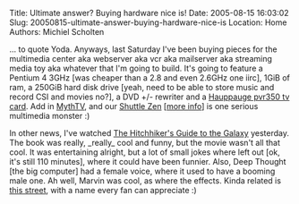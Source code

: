 Title: Ultimate answer? Buying hardware nice is!
Date: 2005-08-15 16:03:02
Slug: 20050815-ultimate-answer-buying-hardware-nice-is
Location: Home
Authors: Michiel Scholten

<p>... to quote Yoda. Anyways, last Saturday I've been buying pieces for the multimedia center aka webserver aka vcr aka mailserver aka streaming media toy aka whatever that I'm going to build. It's going to feature a Pentium 4 3GHz [was cheaper than a 2.8 and even 2.6GHz one iirc], 1GiB of ram, a 250GiB hard disk drive [yeah, need to be able to store music and record CSI and movies no?], a DVD +/- rewriter and a <a href="http://www.hauppauge.com/html/wintvpvr350_datasheet.htm">Hauppauge pvr350 tv card</a>. Add in <a href="http://www.mythtv.org/">MythTV</a>, and our <a href="http://global.shuttle.com/Product/barebone/brb_OverView.asp?B_id=29">Shuttle Zen</a> [<a href="http://www.silentpcreview.com/article139-page1.html">more info</a>] is one serious multimedia monster :)</p>

<p>In other news, I've watched <a href="http://www.imdb.com/title/tt0371724/">The Hitchhiker's Guide to the Galaxy</a> yesterday. The book was really, _really_ cool and funny, but the movie wasn't all that cool. It was entertaining alright, but a lot of small jokes where left out [ok, it's still 110 minutes], where it could have been funnier. Also, Deep Thought [the big computer] had a female voice, where it used to have a booming male one. Ah well, Marvin was cool, as where the effects. Kinda related is <a href="http://www.deadprogrammer.com/?p=1722">this street</a>, with a name every fan can appreciate :)</p>